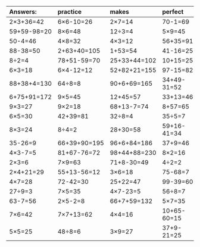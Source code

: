 | Answers: | practice | makes | perfect | ! |
| :--- | :--- | :--- | :--- | :--- |
| 2×3+36=42 | 6×6-10=26 | 2×7=14 | 70-1=69 | 9×6=54 | 
| 59+59-98=20 | 8×6=48 | 12÷3=4 | 5×9=45 | 5×6=30 | 
| 50-4=46 | 4×8=32 | 4×3=12 | 56+35=91 | 5×2=10 | 
| 88-38=50 | 2+63+40=105 | 1+53=54 | 41-16=25 | 5×5+70=95 | 
| 8÷2=4 | 78+51-59=70 | 25+33+44=102 | 10+15=25 | 3×2=6 | 
| 6×3=18 | 6×4-12=12 | 52+82+21=155 | 97-15=82 | 42+75+82=199 | 
| 88+38+4=130 | 64÷8=8 | 90+6+69=165 | 34+49-31=52 | 55-34=21 | 
| 6+75+91=172 | 9×5=45 | 12+45=57 | 33+13=46 | 9×7=63 | 
| 9×3=27 | 9×2=18 | 68+13-7=74 | 8+57=65 | 31+97-49=79 | 
| 6×5=30 | 42+39=81 | 32÷8=4 | 35÷5=7 | 62+81+22=165 | 
| 8×3=24 | 8÷4=2 | 28+30=58 | 59+16-41=34 | 65+83-93=55 | 
| 35-26=9 | 66+39+90=195 | 96+6+84=186 | 37+9=46 | 3+96=99 | 
| 4×3-7=5 | 81+67-76=72 | 98+44+88=230 | 8×2=16 | 90-10=80 | 
| 2×3=6 | 7×9=63 | 71+8-30=49 | 4÷2=2 | 66+18-19=65 | 
| 2×4+21=29 | 55+13-56=12 | 3×6=18 | 75-68=7 | 71-45=26 | 
| 4×7=28 | 72-42=30 | 25+22=47 | 99-39=60 | 7×4-26=2 | 
| 27÷9=3 | 7×5=35 | 4×7-23=5 | 56÷8=7 | 5×3=15 | 
| 63-7=56 | 2×5-2=8 | 66+7+59=132 | 5×7=35 | 33+15=48 | 
| 7×6=42 | 7×7+13=62 | 4×4=16 | 10+65-60=15 | 8×2-16=0 | 
| 5×5=25 | 48÷8=6 | 3×9=27 | 37+9-21=25 | 4×6=24 | 
